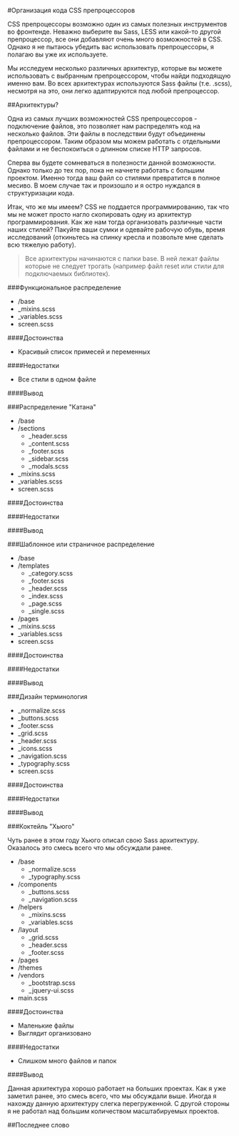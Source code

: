 #Организация кода CSS препроцессоров

CSS препроцессоры возможно один из самых полезных инструментов во фронтенде. Неважно
выберите вы Sass, LESS или какой-то другой препроцессор, все они добавляют очень много
возможностей в CSS. Однако я не пытаюсь убедить вас использовать препроцессоры, я
полагаю вы уже их используете.

Мы исследуем несколько различных архитектур, которые вы можете использовать с выбранным
препроцессором, чтобы найди подходящую именно вам. Во всех архитектурах используются
Sass файлы (т.е. .scss), несмотря на это, они легко адаптируются под любой
препроцессор.

##Архитектуры?

Одна из самых лучших возможностей CSS препроцессоров - подключение файлов, это
позволяет нам распределять код на несколько файлов. Эти файлы в последствии будут
объединены препроцессором. Таким образом мы можем работать с отдельными файлами и не
беспокоиться о длинном списке HTTP запросов.

Сперва вы будете сомневаться в полезности данной возможности. Однако только
до тех пор, пока не начнете работать с большим проектом. Именно тогда ваш
файл со стилями превратится в полное месиво. В моем случае так и произошло и я остро нуждался в
структуризации кода.

Итак, что же мы имеем? CSS не поддается программированию, так что мы не может просто
нагло скопировать одну из архитектур программирования. Как же нам тогда организовать
различные части наших стилей? Пакуйте ваши сумки и одевайте рабочую обувь, время
исследований (откиньтесь на спинку кресла и позвольте мне сделать всю тяжелую работу).

> Все архитектуры начинаются с папки base. В ней лежат файлы которые не следует трогать
> (например файл reset или стили для подключаемых библиотек).


###Функциональное распределение

*   /base 
*   _mixins.scss
*   _variables.scss
*   screen.scss

####Достоинства

*   Красивый список примесей и переменных

####Недостатки

*    Все стили в одном файле

####Вывод

###Распределение "Катана"

*   /base 
*   /sections 
    *   _header.scss
    *   _content.scss
    *   _footer.scss
    *   _sidebar.scss
    *   _modals.scss
*   _mixins.scss
*   _variables.scss
*   screen.scss

####Достоинства

####Недостатки

####Вывод

###Шаблонное или страничное распределение

*   /base 
*   /templates 
    *   _category.scss
    *   _footer.scss
    *   _header.scss
    *   _index.scss
    *   _page.scss
    *   _single.scss
*   /pages 
*   _mixins.scss
*   _variables.scss
*   screen.scss

####Достоинства

####Недостатки

####Вывод

###Дизайн терминология

*   _normalize.scss
*   _buttons.scss
*   _footer.scss
*   _grid.scss
*   _header.scss
*   _icons.scss
*   _navigation.scss
*   _typography.scss
*   screen.scss


####Достоинства

####Недостатки

####Вывод

###Коктейль "Хьюго"

Чуть ранее в этом году Хьюго описал свою Sass архитектуру. Оказалось это смесь всего что мы обсуждали ранее.

*   /base 
    *   _normalize.scss
    *   _typography.scss
*   /components 
    *   _buttons.scss
    *   _navigation.scss
*   /helpers 
    *   _mixins.scss
    *   _variables.scss
*   /layout 
    *   _grid.scss
    *   _header.scss
    *   _footer.scss
*   /pages 
*   /themes 
*   /vendors 
    *   _bootstrap.scss
    *   _jquery-ui.scss
*   main.scss

####Достоинства

*   Маленькие файлы
*   Выглядит организовано

####Недостатки

*   Слишком много файлов и папок

####Вывод

Данная архитектура хорошо работает на больших проектах. Как я уже заметил ранее, это
смесь всего, что мы обсуждали выше. Иногда я нахожду данную архитектуру слегка
перегруженной. С другой стороны я не работал над большим количеством масштабируемых
проектов.

##Последнее слово

 [1]: http://flippinawesome.org/authors/tim-severien
 [2]: http://css-tricks.com/video-screencasts/124-a-modern-web-designers-workflow/
 [3]: http://www.sitepoint.com/architecture-sass-project/
